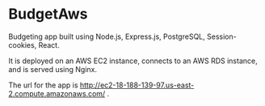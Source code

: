 # BudgetAws
Budgeting app built using Node.js, Express.js, PostgreSQL, Session-cookies, React. 

It is deployed on an AWS EC2 instance, connects to an AWS RDS instance, and is served using Nginx. 

The url for the app is http://ec2-18-188-139-97.us-east-2.compute.amazonaws.com/ .
